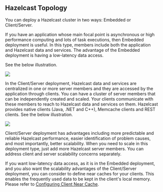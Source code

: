 

## Hazelcast Topology

You can deploy a Hazelcast cluster in two ways: Embedded or Client/Server.

If you have an application whose main focal point is asynchronous or high performance computing and lots of task
executions, then Embedded deployment is useful. In this type, members include both the application and Hazelcast data and services. The advantage of the Embedded deployment is having a low-latency data access.

See the below illustration.

![](images/P2Pcluster.jpg)



In the Client/Server deployment, Hazelcast data and services are centralized in one or more server members and they are accessed by the application through clients. 
You can have a cluster of server members that can be independently created and scaled. Your clients communicate with
these members to reach to Hazelcast data and services on them. Hazelcast provides native clients (Java, .NET and C++), Memcache
clients and REST clients. 
See the below illustration.

![](images/CSCluster.jpg)

Client/Server deployment has advantages including more predictable and reliable Hazelcast performance, easier identification of problem causes, and most importantly, better scalability. 
When you need to scale in this deployment type, just add more Hazelcast server members. You can address client and server scalability concerns separately.

If you want low-latency data access, as it is in the Embedded deployment, and you also want the scalability advantages of the Client/Server deployment, you can consider to define near caches for your clients. This enables the frequently used data to be kept in the client's local memory. Please refer to [Configuring Client Near Cache](#configuring-client-near-cache).

